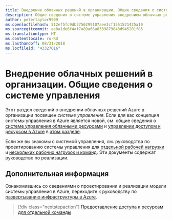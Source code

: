 ```yaml
---
title: Внедрение облачных решений в организации. Общие сведения о системе управления
description: Общие сведения о системе управления внедрением облачных решений Azure в организации
author: petertaylor9999
ms.openlocfilehash: 512ef5fc9db3756299107aee3cf1551521425a10
ms.sourcegitcommit: ae8a1de6f4af7a89a66a8339879843d945201f85
ms.translationtype: HT
ms.contentlocale: ru-RU
ms.lasthandoff: 08/31/2018
ms.locfileid: "43327016"
---
```

# <a name="enterprise-cloud-adoption-governance-overview"></a>Внедрение облачных решений в организации. Общие сведения о системе управления

Этот раздел сведений о внедрении облачных решений Azure в организации посвящен *системе управления*. Если для вас концепция системы управления в Azure является новой, см. общие сведения о [системе управления облачными ресурсами](../getting-started/what-is-governance.md) и [управлении доступом к ресурсом в Azure](../getting-started/azure-resource-access.md) в [этом разделе](../getting-started/overview.md).

Если же вы знакомы с системой управления, см. руководства по проектированию системы управления для [отдельной рабочей нагрузки](governance-single-team.md) и [нескольких рабочих нагрузок и команд](governance-multiple-teams.md). Эти документы содержат руководство по реализации.

## <a name="next-steps"></a>Дополнительная информация

Ознакомившись со сведениями о проектировании и реализации модели системы управления в Azure, переходите к руководству по [развертыванию инфраструктуры в Azure](../infrastructure/basic-workload.md).

> [!div class="nextstepaction"]
> [Предоставление доступа к ресурсам для отдельной команды](governance-single-team.md)